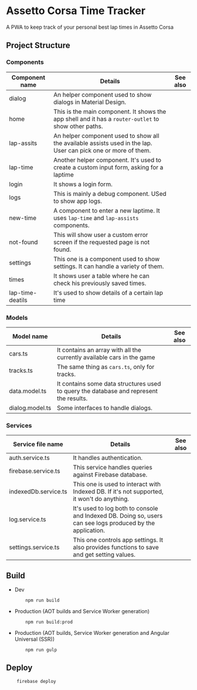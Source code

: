 # Assetto Corsa Time Tracker
A PWA to keep track of your personal best lap times in Assetto Corsa

## Project Structure
### Components
| Component name | Details                                                                                                         | See also |
|----------------|-----------------------------------------------------------------------------------------------------------------|----------|
| dialog         | An helper component used to show dialogs in Material Design.                                                    |          |
| home           | This is the main component. It shows the app shell and it has a <code>router-outlet</code> to show other paths. |          |
| lap-assits     | An helper component used to show all the available assists used in the lap. User can pick one or more of them.  |          |
| lap-time       | Another helper component. It's used to create a custom input form, asking for a laptime                         |          |
| login          | It shows a login form.                                                                                          |          |
| logs           | This is mainly a debug component. USed to show app logs.                                                        |          |
| new-time       | A component to enter a new laptime. It uses <code>lap-time</code> and <code>lap-assists</code> components.      |          |
| not-found      | This will show user a custom error screen if the requested page is not found.                                   |          |
| settings       | This one is a component used to show settings. It can handle a variety of them.                                 |          |
| times          | It shows user a table where he can check his previously saved times.                                            |          |
| lap-time-deatils| It's used to show details of a certain lap time |          |

### Models
| Model name      | Details                                                                                | See also |
|-----------------|----------------------------------------------------------------------------------------|----------|
| cars.ts         | It contains an array with all the currently available cars in the game                 |          |
| tracks.ts       | The same thing as <code>cars.ts</code>, only for tracks.                               |          |
| data.model.ts   | It contains some data structures used to query the database and represent the results. |          |
| dialog.model.ts | Some interfaces to handle dialogs.                                                     |          |


### Services
| Service file name    | Details                                                                                                    | See also |
|----------------------|------------------------------------------------------------------------------------------------------------|----------|
| auth.service.ts      | It handles authentication.                                                                                 |          |
| firebase.service.ts  | This service handles queries against Firebase database.                                                    |          |
| indexedDb.service.ts | This one is used to interact with Indexed DB. If it's not supported, it won't do anything.                 |          |
| log.service.ts       | It's used to log both to console and Indexed DB. Doing so, users can see logs produced by the application. |          |
| settings.service.ts  | This one controls app settings. It also provides functions to save and get setting values.                 |          |



## Build
- Dev
    ```
        npm run build
    ```

- Production (AOT builds and Service Worker generation)
    ```
        npm run build:prod
    ```
- Production (AOT builds, Service Worker generation and Angular Universal (SSR))
    ```
        npm run gulp
    ```

## Deploy
```
    firebase deploy
```
